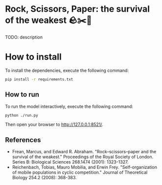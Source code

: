 # Rock, Scissors, Paper: the survival of the weakest 🪨✂️📄

TODO: description

# How to install

To install the dependencies, execute the following command:

```bash
pip install -r requirements.txt
```

## How to run

To run the model interactively, execute the following command:

```bash
python ./run.py
```

Then open your browser to http://127.0.0.1:8521/.

## References
- Frean, Marcus, and Edward R. Abraham. "Rock–scissors–paper and the survival of the weakest." Proceedings of the Royal Society of London. Series B: Biological Sciences 268.1474 (2001): 1323-1327.
- Reichenbach, Tobias, Mauro Mobilia, and Erwin Frey. "Self-organization of mobile populations in cyclic competition." Journal of Theoretical Biology 254.2 (2008): 368-383.
